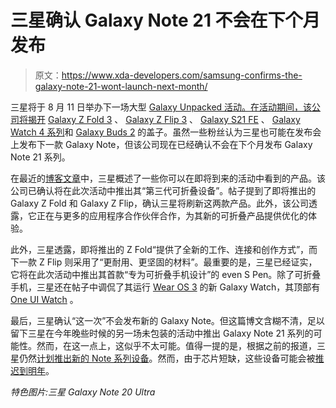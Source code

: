 # 三星确认 Galaxy Note 21 不会在下个月发布

> 原文：<https://www.xda-developers.com/samsung-confirms-the-galaxy-note-21-wont-launch-next-month/>

三星将于 8 月 11 日举办下一场大型 [Galaxy Unpacked 活动。在活动期间，该公司将揭开](https://www.xda-developers.com/samsung-teases-galaxy-unpacked-event-august/) [Galaxy Z Fold 3](https://www.xda-developers.com/samsung-galaxy-z-fold-3/) 、 [Galaxy Z Flip 3](https://www.xda-developers.com/samsung-galaxy-z-flip-3/) 、 [Galaxy S21 FE](https://www.xda-developers.com/samsung-galaxy-s21-fe-certification-listing/) 、 [Galaxy Watch 4 系列](https://www.xda-developers.com/galaxy-watch-4-series-amazon-leak/)和 [Galaxy Buds 2](https://www.xda-developers.com/samsung-galaxy-buds-2-app-leak/) 的盖子。虽然一些粉丝认为三星也可能在发布会上发布下一款 Galaxy Note，但该公司现在已经确认不会在下个月发布 Galaxy Note 21 系列。

在最近的[博客文章](https://www.samsungmobilepress.com/featurestories/editorial-the-next-era-of-smartphone-innovation-is-about-to-unfold)中，三星概述了一些你可以在即将到来的活动中看到的产品。该公司已确认将在此次活动中推出其“第三代可折叠设备”。帖子提到了即将推出的 Galaxy Z Fold 和 Galaxy Z Flip，确认三星将刷新这两款产品。此外，该公司透露，它正在与更多的应用程序合作伙伴合作，为其新的可折叠产品提供优化的体验。

此外，三星透露，即将推出的 Z Fold“提供了全新的工作、连接和创作方式”，而下一款 Z Flip 则采用了“更耐用、更坚固的材料”。最重要的是，三星已经证实，它将在此次活动中推出其首款“专为可折叠手机设计”的 even S Pen。除了可折叠手机，三星还在帖子中调侃了其运行 [Wear OS 3](https://www.xda-developers.com/will-my-smartwatch-get-wear-os-3/) 的新 Galaxy Watch，其顶部有 [One UI Watch](https://www.xda-developers.com/one-ui-watch-samsung-new-os-smartwatches/) 。

最后，三星确认“这一次”不会发布新的 Galaxy Note。但这篇博文含糊不清，足以留下三星在今年晚些时候的另一场未包装的活动中推出 Galaxy Note 21 系列的可能性。然而，在这一点上，这似乎不太可能。值得一提的是，根据之前的报道，三星仍然[计划推出新的 Note 系列设备](https://www.xda-developers.com/samsung-may-not-discontinue-galaxy-note-series-after-all/)。然而，由于芯片短缺，这些设备可能会被[推迟到明年](https://www.xda-developers.com/next-galaxy-note-delayed-due-to-chip-shortage/)。

*特色图片:三星 Galaxy Note 20 Ultra*